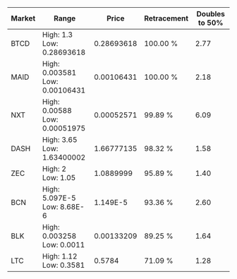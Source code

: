 | Market | Range | Price| Retracement | Doubles to 50% |
| --- | --- | --- | --- | --- |
| BTCD | High: 1.3<br />Low: 0.28693618 | 0.28693618 | 100.00 % | 2.77 |
| MAID | High: 0.003581<br />Low: 0.00106431 | 0.00106431 | 100.00 % | 2.18 |
| NXT | High: 0.00588<br />Low: 0.00051975 | 0.00052571 | 99.89 % | 6.09 |
| DASH | High: 3.65<br />Low: 1.63400002 | 1.66777135 | 98.32 % | 1.58 |
| ZEC | High: 2<br />Low: 1.05 | 1.0889999 | 95.89 % | 1.40 |
| BCN | High: 5.097E-5<br />Low: 8.68E-6 | 1.149E-5 | 93.36 % | 2.60 |
| BLK | High: 0.003258<br />Low: 0.0011 | 0.00133209 | 89.25 % | 1.64 |
| LTC | High: 1.12<br />Low: 0.3581 | 0.5784 | 71.09 % | 1.28 |

